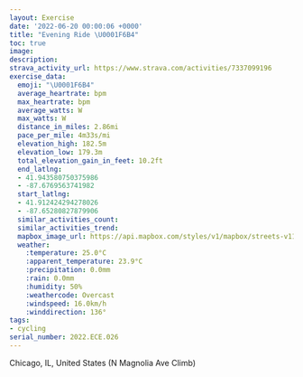 ```yaml
---
layout: Exercise
date: '2022-06-20 00:00:06 +0000'
title: "Evening Ride \U0001F6B4"
toc: true
image:
description:
strava_activity_url: https://www.strava.com/activities/7337099196
exercise_data:
  emoji: "\U0001F6B4"
  average_heartrate: bpm
  max_heartrate: bpm
  average_watts: W
  max_watts: W
  distance_in_miles: 2.86mi
  pace_per_mile: 4m33s/mi
  elevation_high: 182.5m
  elevation_low: 179.3m
  total_elevation_gain_in_feet: 10.2ft
  end_latlng:
  - 41.943580750375986
  - -87.6769563741982
  start_latlng:
  - 41.912424294278026
  - -87.65280827879906
  similar_activities_count:
  similar_activities_trend:
  mapbox_image_url: https://api.mapbox.com/styles/v1/mapbox/streets-v11/static/path-5+787af2-1.0(s_y~F%60u~uOTP%40AMD%40IAb%40FP%40C%3FD%40%40%3FCEBOCCEO%40KAYDk%40AKBQAm%40%40YESAYL_%40l%40APINu%40%7C%40y%40zAMLSj%40a%40r%40_%40%5ES%5COP_%40n%40e%40r%40aAlA%5Bj%40q%40z%40O%5CKLK%5EQ%5CWVOZSNu%40rA%5Df%40OJILO%5C_%40j%40EBU%5E_%40%60%40CXKRWZKBSX%5Bj%40ENQXMLSXQ%5CO%5C%5Dj%40%7D%40~%40u%40pAm%40p%40Wh%40k%40t%40aAbBIV%5Db%40EH%3FAO%5CQJMTKRC%5CENQLKLOXi%40f%40O%5CIF%5Bl%40UVOXOJa%40h%40s%40vAe%40p%40k%40tA%5B%5CKN%5BZq%40%60AWLM%5Em%40hASXQJO%5E%40HOPUDY%60%40K%5EMJOh%40UXQb%40SROH%5Bb%40IXYRCNINGNMHc%40z%40_ArAWn%40KJCJ%5BRUVIJCR_%40l%40STSb%40QHi%40bAgBnCUZIBMEIVSVMTYVOVu%40t%40kA%60BUVSZKHQVURm%40t%40%7B%40z%40OXaA%60AcAlAqAlAo%40bA%5BZWd%40a%40%5Em%40v%40IP_%40%60%40K%40k%40Ei%40DY%3FKB%7B%40Au%40Dy%40%3Fo%40%40YDW%40OIu%40DYCu%40DCBeAEYB_%40G_%40DCCIAk%40P%7BA%3FIBU%3Fo%40BICw%40%40UBQAG%3FKG_AN_%40Em%40Bi%40EYFIAMDM%40YAUIw%40%3FBM_%40N%7B%40LkA%40%5BC%5DB%5DC_%40G%5B%40OASBQKK%3FCFa%40Jc%40FM%40ECWBIIKAMFOBe%40%40YF%5DCU%40e%40Gq%40%40KECBHBDGBYAa%40B%5DCMBKASEAB%5DCEA%3FAFIEAqBBGe%40JC%3FCEA%40%40HE%3FCG),pin-s-s+e5b22e(-87.65281,41.91242),pin-s-f+89ae00(-87.67696000000001,41.94358000000002)/auto/800x800?access_token=pk.eyJ1Ijoiam9zaGJlY2ttYW4iLCJhIjoiY205eWR2aDd1MWZ6djJrbXc4a3M0bWZleiJ9.XiG9OWkNcZk2QzjJbxLB4A
  weather:
    :temperature: 25.0°C
    :apparent_temperature: 23.9°C
    :precipitation: 0.0mm
    :rain: 0.0mm
    :humidity: 50%
    :weathercode: Overcast
    :windspeed: 16.0km/h
    :winddirection: 136°
tags:
- cycling
serial_number: 2022.ECE.026
---
```

Chicago, IL, United States (N Magnolia Ave Climb)
